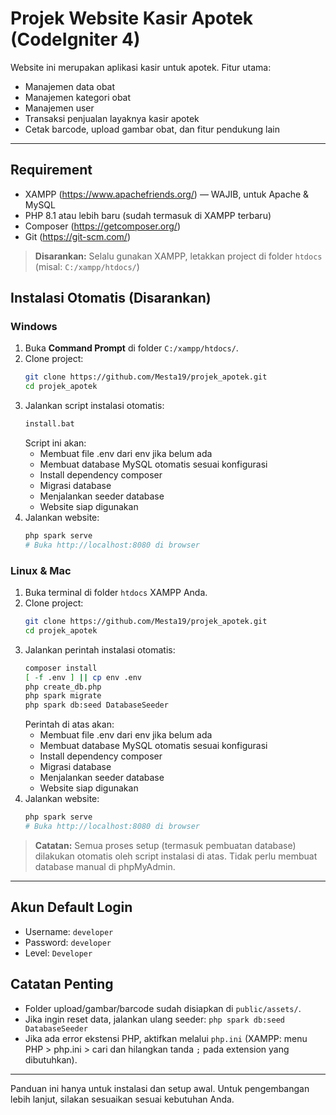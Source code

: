# Projek Website Kasir Apotek (CodeIgniter 4)

Website ini merupakan aplikasi kasir untuk apotek. Fitur utama:

- Manajemen data obat
- Manajemen kategori obat
- Manajemen user
- Transaksi penjualan layaknya kasir apotek
- Cetak barcode, upload gambar obat, dan fitur pendukung lain

---

## Requirement

- XAMPP (https://www.apachefriends.org/) — WAJIB, untuk Apache & MySQL
- PHP 8.1 atau lebih baru (sudah termasuk di XAMPP terbaru)
- Composer (https://getcomposer.org/)
- Git (https://git-scm.com/)

> **Disarankan:** Selalu gunakan XAMPP, letakkan project di folder `htdocs` (misal: `C:/xampp/htdocs/`)

## Instalasi Otomatis (Disarankan)

### Windows

1. Buka **Command Prompt** di folder `C:/xampp/htdocs/`.
2. Clone project:
   ```bash
   git clone https://github.com/Mesta19/projek_apotek.git
   cd projek_apotek
   ```
3. Jalankan script instalasi otomatis:
   ```bat
   install.bat
   ```
   Script ini akan:
   - Membuat file .env dari env jika belum ada
   - Membuat database MySQL otomatis sesuai konfigurasi
   - Install dependency composer
   - Migrasi database
   - Menjalankan seeder database
   - Website siap digunakan
4. Jalankan website:
   ```bash
   php spark serve
   # Buka http://localhost:8080 di browser
   ```

### Linux & Mac

1. Buka terminal di folder `htdocs` XAMPP Anda.
2. Clone project:
   ```bash
   git clone https://github.com/Mesta19/projek_apotek.git
   cd projek_apotek
   ```
3. Jalankan perintah instalasi otomatis:
   ```bash
   composer install
   [ -f .env ] || cp env .env
   php create_db.php
   php spark migrate
   php spark db:seed DatabaseSeeder
   ```
   Perintah di atas akan:
   - Membuat file .env dari env jika belum ada
   - Membuat database MySQL otomatis sesuai konfigurasi
   - Install dependency composer
   - Migrasi database
   - Menjalankan seeder database
   - Website siap digunakan
4. Jalankan website:
   ```bash
   php spark serve
   # Buka http://localhost:8080 di browser
   ```

> **Catatan:** Semua proses setup (termasuk pembuatan database) dilakukan otomatis oleh script instalasi di atas. Tidak perlu membuat database manual di phpMyAdmin.

---

## Akun Default Login

- Username: `developer`
- Password: `developer`
- Level: `Developer`

## Catatan Penting

- Folder upload/gambar/barcode sudah disiapkan di `public/assets/`.
- Jika ingin reset data, jalankan ulang seeder: `php spark db:seed DatabaseSeeder`
- Jika ada error ekstensi PHP, aktifkan melalui `php.ini` (XAMPP: menu PHP > php.ini > cari dan hilangkan tanda `;` pada extension yang dibutuhkan).

---

Panduan ini hanya untuk instalasi dan setup awal. Untuk pengembangan lebih lanjut, silakan sesuaikan sesuai kebutuhan Anda.
